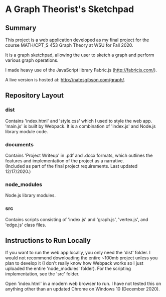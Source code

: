 # A Graph Theorist's Sketchpad

## Summary

This project is a web application developed as my final project for the course MATH/CPT_S 453 Graph Theory at WSU for Fall 2020.

It is a graph sketchpad, allowing the user to sketch a graph and perform various graph operations.

I made heavy use of the JavaScript library Fabric.js (http://fabricjs.com/).

A live version is hosted at: http://natesgibson.com/graph/.

## Repository Layout
### dist
Contains 'index.html' and 'style.css' which I used to style the web app.\
'main.js' is built by Webpack. It is a combination of 'index.js' and Node.js library module code.

### documents
Contains 'Project Writeup' in .pdf and .docx formats, which outlines the features and implementation of the
project as a narrative.\
(Included as part of the final project requirements. Last updated 12/17/2020.)

### node_modules
Node.js library modules.

### src
Contains scripts consisting of 'index.js' and 'graph.js', 'vertex.js', and 'edge.js' class files.

## Instructions to Run Locally
If you want to run the web app locally, you only need the 'dist' folder. I would not recommend downloading the entire ~100mb project unless you plan to develop it (I don't really know how Webpack works so I just uploaded the entire 'node_modules' folder). For the scripting implementation, see the 'src' folder.

Open 'index.html' in a modern web browser to run. I have not tested this on anything other than an updated Chrome on Windows 10 (December 2020).
